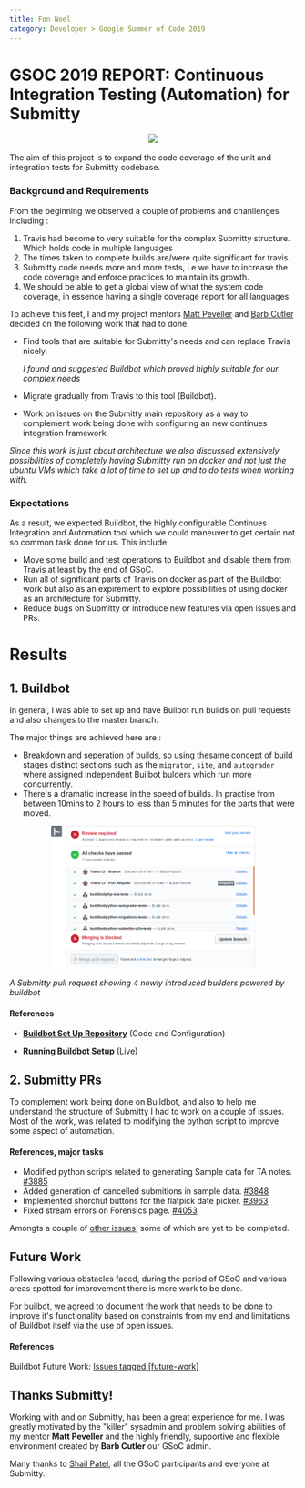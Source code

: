 ```yaml
---
title: Fon Noel
category: Developer > Google Summer of Code 2019
---
```


# GSOC 2019 REPORT: Continuous Integration Testing (Automation) for Submitty
<p align="center">
<img src="https://miro.medium.com/max/700/1*gU5njSRBxB-bjkPdcNuZnA.png" height="250">
</p>
 The aim of this project is to expand the code coverage of the unit and integration tests for Submitty codebase.

### Background and Requirements

 From the beginning we observed a couple of problems and chanllenges including :
 1. Travis had become to very suitable for the complex Submitty structure. Which holds code in multiple languages
 2. The times taken to complete builds are/were quite significant for travis.
 3. Submitty code needs more and more tests, i.e we have to increase the code coverage and enforce practices to maintain its growth.
 4. We should be able to get a global view of what the system code coverage, in essence having a single coverage report for all languages.
   
 To achieve this feet, I and my project mentors [Matt Peveller](https://github.com/MasterOdin) and [Barb Cutler](https://github.com/bmcutler) decided on the following work that had to done.

* Find tools that are suitable for Submitty's needs and can replace Travis nicely.
   
  *I found and suggested Buildbot which proved highly suitable for our complex needs*
* Migrate gradually from Travis to this tool (Buildbot).
* Work on issues on the Submitty main repository as a way to complement work being done with configuring an new continues integration framework.

*Since this work is just about architecture we also discussed extensively possibilities of completely having Submitty run on docker and not just the ubuntu VMs which take a lot of time to set up and to do tests when working with.*

### Expectations

As a result, we expected Buildbot, the highly configurable Continues Integration and Automation tool which we could maneuver to get certain not so common task done for us. This include:
 - Move some build and test operations to Buildbot and disable them from Travis at least by the end of GSoC.
 - Run all of significant parts of Travis on docker as part of the Buildbot work but also as an expirement to explore possibilities of using docker as an architecture for Submitty.
 - Reduce bugs on Submitty or introduce new features via open issues and PRs. 

# Results

## 1. Buildbot

In general, I was able to set up and have Builbot run builds on pull requests and also changes to the master branch.

The major things are achieved here are :
- Breakdown and seperation of builds, so using thesame concept of build stages distinct sections such as the `migrator`, `site`, and `autograder` where assigned independent Builbot bulders which run more concurrently.
- There's a dramatic increase in the speed of builds. In practise from between 10mins to 2 hours to less than 5 minutes for the parts that were moved.

<p align="center">
<img src="../../../images/submitty_pr_with_buildbot.png" height="250">

*A Submitty pull request showing 4 newly introduced builders powered by buildbot*
</p>

#### References

* **[Buildbot Set Up Repository](https://github.com/Submitty/submitty-buildbot/)** (Code and Configuration)

* **[Running Buildbot Setup](http://submitty-ci.cs.rpi.edu/)** (Live)


## 2. Submitty PRs

To complement work being done on Buildbot, and also to help me understand the structure of Submitty I had to work on a couple of issues. Most of the work, was related to modifying the python script to improve some aspect of automation.

#### References, major tasks

* Modified python scripts related to generating Sample data for TA notes. [#3885](https://github.com/Submitty/Submitty/pull/3885)
* Added generation of cancelled submitions in sample data. [#3848](https://github.com/Submitty/Submitty/pull/3848)
* Implemented shorchut buttons for the flatpick date picker. [#3963](https://github.com/Submitty/Submitty/pull/3963)
* Fixed stream errors on Forensics page. [#4053](https://github.com/Submitty/Submitty/pull/4053)

Amongts a couple of [other issues](https://github.com/Submitty/Submitty/pulls?utf8=%E2%9C%93&q=+is%3Apr+author%3AFenn-CS+), some of which are yet to be completed.
  

## Future Work

Following various obstacles faced, during the period of GSoC and various areas spotted for improvement there is more work to be done.

For builbot, we agreed to document the work that needs to be done to improve it's functionality based on constraints from my end and limitations of Buildbot itself via the use of open issues. 

#### References

Buildbot Future Work: [Issues tagged [future-work]](https://github.com/Submitty/submitty-buildbot/issues?q=is%3Aissue+is%3Aopen+label%3Afuture-work) 


## Thanks Submitty!

Working with and on Submitty, has been a great experience for me. I was greatly motivated by the "killer" sysadmin and problem solving abilities of my mentor **Matt Peveller** and the highly friendly, supportive and flexible environment created by **Barb Cutler** our GSoC admin.

Many thanks to [Shail Patel](https://github.com/shailpatels), all the GSoC participants and everyone at Submitty.

